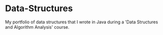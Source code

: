 # Data-Structures
My portfolio of data structures that I wrote in Java during a 'Data Structures and Algorithm Analysis' course.
